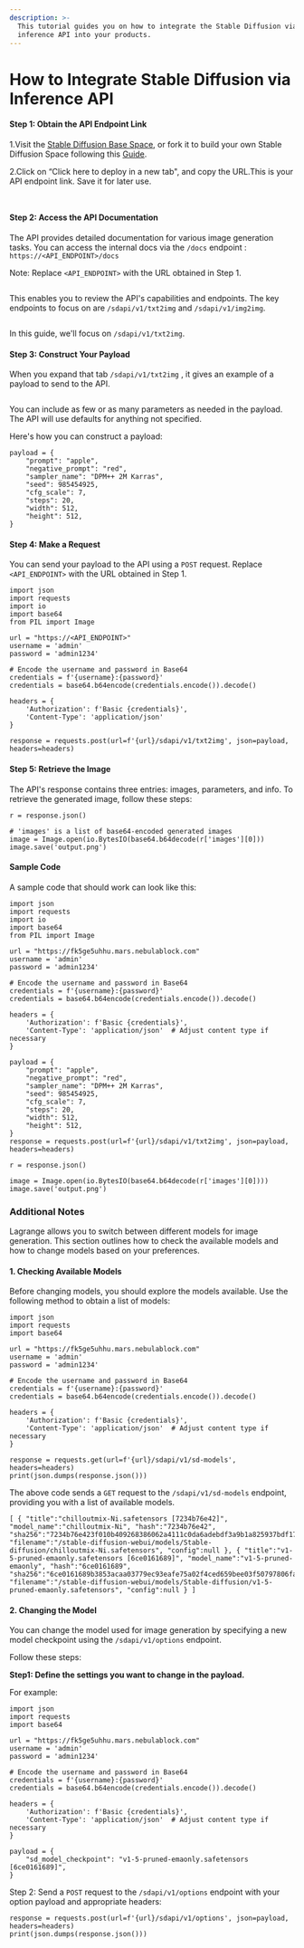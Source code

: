 ```yaml
---
description: >-
  This tutorial guides you on how to integrate the Stable Diffusion via
  inference API into your products.
---
```


# How to Integrate Stable Diffusion via Inference API

#### Step 1: Obtain the API Endpoint Link

1.Visit the [Stable Diffusion Base Space](https://lagrangedao.org/spaces/0x6091b2f5678952cAfbf02755D78973EBff302e11/Stable-Diffusion-Base-LoRA/app), or fork it to build your own Stable Diffusion Space following this [Guide](../../spaces/fork-space.md).

2.Click on “Click here to deploy in a new tab", and copy the URL.This is your API endpoint link. Save it for later use.

<figure><img src="../../.gitbook/assets/image (1) (1).png" alt=""><figcaption></figcaption></figure>

<figure><img src="../../.gitbook/assets/image (6).png" alt=""><figcaption></figcaption></figure>

#### Step 2: Access the API Documentation

The API provides detailed documentation for various image generation tasks. You can access the internal docs via the `/docs` endpoint : `https://<API_ENDPOINT>/docs`

Note: Replace `<API_ENDPOINT>` with the URL obtained in Step 1.

<figure><img src="https://lh6.googleusercontent.com/xnKGJr5ElE3LVRCP3T1IVlbZPEeMZ-BawjCpE5sz8ILddpQHBq4A32Pc38Q-mD5qtLk-fhdCq5ssleS6pRgt0DYt5F1KuRN5brCx7y4r7ztcSedvmIoPojCS4hfCsA9z5RBF8f3SwHZOiIDR2lYYinM" alt=""><figcaption></figcaption></figure>

This enables you to review the API's capabilities and endpoints. The key endpoints to focus on are `/sdapi/v1/txt2img` and `/sdapi/v1/img2img`.&#x20;

<figure><img src="https://lh6.googleusercontent.com/SC53fhku3MyD2V15eO-pLUKIgFP1oNU6bngaV2gxXpg_60tSkqgy2wP1rnbHgi-jdNTBNVrMtBsoiyh_baJclxX0zbIBPmragXyKiKsP3BKsj7120m2Ay_dNlkuVjkBhkPShpiUdq1g60_3GxLpVx6I" alt=""><figcaption></figcaption></figure>

In this guide, we'll focus on `/sdapi/v1/txt2img`.

#### Step 3: Construct Your Payload

When you expand that tab  `/sdapi/v1/txt2img` , it gives an example of a payload to send to the API.

<figure><img src="https://lh3.googleusercontent.com/0xl60Jb99aBorngVJlTckJT5T1s78V6MZ6FPUBmQC9nUjulfoaNwiAzzmlo9zg_v8urKZOKRk1DlaJXpWMHZi0r9w_cAEt09wDiK4IELBfliXiB1uzwQNgovgy_vvnE9un5LWQXKx3F1LzXkShKLT28" alt=""><figcaption></figcaption></figure>

You can include as few or as many parameters as needed in the payload. The API will use defaults for anything not specified.

Here's how you can construct a payload:

```
payload = {
    "prompt": "apple",
    "negative_prompt": "red",
    "sampler_name": "DPM++ 2M Karras",
    "seed": 985454925,
    "cfg_scale": 7,
    "steps": 20,
    "width": 512,
    "height": 512,
}
```

#### Step 4: Make a Request

You can send your payload to the API using a `POST` request. Replace `<API_ENDPOINT>` with the URL obtained in Step 1.

```
import json
import requests
import io
import base64
from PIL import Image

url = "https://<API_ENDPOINT>"
username = 'admin'
password = 'admin1234'

# Encode the username and password in Base64
credentials = f'{username}:{password}'
credentials = base64.b64encode(credentials.encode()).decode()

headers = {
    'Authorization': f'Basic {credentials}',
    'Content-Type': 'application/json'
}

response = requests.post(url=f'{url}/sdapi/v1/txt2img', json=payload, headers=headers)
```

#### Step 5: Retrieve the Image

The API's response contains three entries: images, parameters, and info. To retrieve the generated image, follow these steps:

```
r = response.json()

# 'images' is a list of base64-encoded generated images
image = Image.open(io.BytesIO(base64.b64decode(r['images'][0]))
image.save('output.png')
```

#### Sample Code&#x20;

A sample code that should work can look like this:

```
import json
import requests
import io
import base64
from PIL import Image

url = "https://fk5ge5uhhu.mars.nebulablock.com"
username = 'admin'
password = 'admin1234'

# Encode the username and password in Base64
credentials = f'{username}:{password}'
credentials = base64.b64encode(credentials.encode()).decode()

headers = {
    'Authorization': f'Basic {credentials}',
    'Content-Type': 'application/json'  # Adjust content type if necessary
}

payload = {
    "prompt": "apple",
    "negative_prompt": "red",
    "sampler_name": "DPM++ 2M Karras",
    "seed": 985454925,
    "cfg_scale": 7,
    "steps": 20,
    "width": 512,
    "height": 512,
}
response = requests.post(url=f'{url}/sdapi/v1/txt2img', json=payload, headers=headers)

r = response.json()

image = Image.open(io.BytesIO(base64.b64decode(r['images'][0])))
image.save('output.png')
```



### Additional Notes

Lagrange allows you to switch between different models for image generation. This section outlines how to check the available models and how to change models based on your preferences.

#### 1. Checking Available Models

Before changing models, you should explore the models available. Use the following method to obtain a list of models:

```
import json
import requests
import base64

url = "https://fk5ge5uhhu.mars.nebulablock.com"
username = 'admin'
password = 'admin1234'

# Encode the username and password in Base64
credentials = f'{username}:{password}'
credentials = base64.b64encode(credentials.encode()).decode()

headers = {
    'Authorization': f'Basic {credentials}',
    'Content-Type': 'application/json'  # Adjust content type if necessary
}

response = requests.get(url=f'{url}/sdapi/v1/sd-models', headers=headers)
print(json.dumps(response.json()))
```

The above code sends a `GET` request to the `/sdapi/v1/sd-models` endpoint, providing you with a list of available models.

```
[ { "title":"chilloutmix-Ni.safetensors [7234b76e42]", "model_name":"chilloutmix-Ni", "hash":"7234b76e42", "sha256":"7234b76e423f010b409268386062a4111c0da6adebdf3a9b1a825937bdf17683", "filename":"/stable-diffusion-webui/models/Stable-diffusion/chilloutmix-Ni.safetensors", "config":null }, { "title":"v1-5-pruned-emaonly.safetensors [6ce0161689]", "model_name":"v1-5-pruned-emaonly", "hash":"6ce0161689", "sha256":"6ce0161689b3853acaa03779ec93eafe75a02f4ced659bee03f50797806fa2fa", "filename":"/stable-diffusion-webui/models/Stable-diffusion/v1-5-pruned-emaonly.safetensors", "config":null } ]
```

#### 2. Changing the Model

You can change the model used for image generation by specifying a new model checkpoint using the `/sdapi/v1/options` endpoint.&#x20;

Follow these steps:

**Step1: Define the settings you want to change in the payload.**&#x20;

For example:

```
import json
import requests
import base64

url = "https://fk5ge5uhhu.mars.nebulablock.com"
username = 'admin'
password = 'admin1234'

# Encode the username and password in Base64
credentials = f'{username}:{password}'
credentials = base64.b64encode(credentials.encode()).decode()

headers = {
    'Authorization': f'Basic {credentials}',
    'Content-Type': 'application/json'  # Adjust content type if necessary
}

payload = {
    "sd_model_checkpoint": "v1-5-pruned-emaonly.safetensors [6ce0161689]",
}

```

Step 2: Send a `POST` request to the `/sdapi/v1/options` endpoint with your option payload and appropriate headers:

```
response = requests.post(url=f'{url}/sdapi/v1/options', json=payload, headers=headers)
print(json.dumps(response.json()))
```
